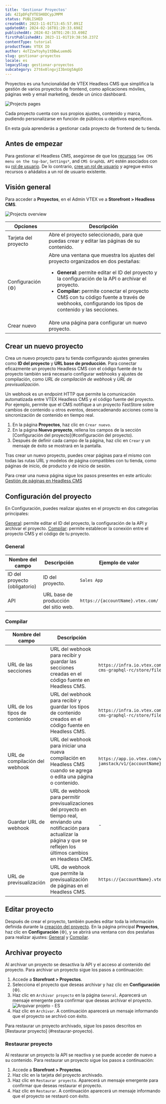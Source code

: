 ```yaml
---
title: 'Gestionar Proyectos'
id: 42IpDFqTVTESH8DCypJMPM
status: PUBLISHED
createdAt: 2023-11-01T13:45:57.091Z
updatedAt: 2024-02-16T01:20:33.698Z
publishedAt: 2024-02-16T01:20:33.698Z
firstPublishedAt: 2023-11-01T19:38:50.237Z
contentType: tutorial
productTeam: VTEX IO
author: 4oTZzwYoyhy1tDBwLuemdG
slug: gestionar-proyectos
locale: es
legacySlug: gestionar-proyectos
subcategory: 27t6x0lngvjI3bnUg5AgEO
---
```


Proyectos es una funcionalidad de VTEX Headless CMS que simplifica la gestión de varios proyectos de frontend, como aplicaciones móviles, páginas web y email marketing, desde un único dashboard.

![Projects pages](//images.ctfassets.net/alneenqid6w5/5sXlS9M78whzUVdSxJiKpX/28a48f587a491e87481d837595130e0d/projects-one-es.gif)

Cada proyecto cuenta con sus propios ajustes, contenido y marca, pudiendo personalizarse en función de públicos u objetivos específicos. 

En esta guía aprenderás a gestionar cada proyecto de frontend de tu tienda.

## Antes de empezar
Para gestionar el Headless CMS, asegúrese de que los [recursos](https://help.vtex.com/es/tutorial/license-manager-resources--3q6ztrC8YynQf6rdc6euk3) `See CMS menu on the top-bar`, `Settings*`, and `CMS GraphQL API` estén asociados con su [rol de usuario](https://help.vtex.com/es/tutorial/roles--7HKK5Uau2H6wxE1rH5oRbc). De lo contrario, [cree un rol de usuario](https://help.vtex.com/es/tutorial/roles--7HKK5Uau2H6wxE1rH5oRbc#creando-un-rol) y agregue estos recursos o añádalos a un rol de usuario existente.

## Visión general
Para acceder a **Proyectos**, en el Admin VTEX ve a **Storefront > Headless CMS**.

![Projects overview](//images.ctfassets.net/alneenqid6w5/3RgVmOuLr7SJmEfots0KMZ/fa66fd00d9a29e3eeb835369c70277d7/projects-two-es-outro.png)

| Opciones     | Descripción     |
| ---------- | ---------- |
| Tarjeta del proyecto       | Abre el proyecto seleccionado, para que puedas crear y editar las páginas de su contenido.       |
| Configuración (⚙️)      | Abre una ventana que muestra los ajustes del proyecto organizados en dos pestañas: <ul><li>**General:** permite editar el ID del proyecto y la configuración de la API o archivar el proyecto.</li> <li>**Compilar:** permite conectar el proyecto CMS con tu código fuente a través de webhooks, configurando los tipos de contenido y las secciones. </li></ul>      |
| Crear nuevo | Abre una página para configurar un nuevo proyecto. |

## Crear un nuevo proyecto

Crea un nuevo proyecto para tu tienda configurando ajustes generales como **ID del proyecto** y **URL base de producción**. Para conectar eficazmente un proyecto Headless CMS con el código fuente de tu proyecto también será necesario configurar webhooks y ajustes de compilación, como *URL de compilación de webhook* y *URL de previsualización*. 

Un webhook es un endpoint HTTP que permite la comunicación automatizada entre VTEX Headless CMS y el código fuente del proyecto. Por ejemplo, permite que el CMS notifique a un proyecto FastStore sobre cambios de contenido u otros eventos, desencadenando acciones como la sincronización de contenido en tiempo real.

1. En la página **Proyectos**, haz clic en `Crear nuevo`.
2. En la página **Nuevo proyecto**, rellena los campos de la sección [Configuración del proyecto](#configuración del proyecto).
3. Después de definir cada campo de la página, haz clic en `Crear` y un mensaje de éxito se mostrará en la pantalla.

Tras crear un nuevo proyecto, puedes crear páginas para el mismo con todas las rutas URL y modelos de página compatibles con tu tienda, como páginas de inicio, de producto y de inicio de sesión. 

Para crear una nueva página sigue los pasos presentes en este artículo: [Gestión de páginas en Headless CMS](https://help.vtex.com/es/tutorial/managing-pages--3DO6rBhZ1p3zndnFu5BgRt)

## Configuración del proyecto
En Configuración, puedes realizar ajustes en el proyecto en dos categorías principales:

[General](#general): permite editar el ID del proyecto, la configuración de la API y archivar el proyecto.
[Compilar](#compilar): permite establecer la conexión entre el proyecto CMS y el código de tu proyecto.

### General

| Nombre del campo     | Descripción     | Ejemplo de valor    |
| ---------- | ---------- | ---------- |
| ID del proyecto (obligatorio)      | ID del proyecto.       | `Sales App`        |
| API       | URL base de producción del sitio web.       | `https://{accountName}.vtex.com/`      |

### Compilar

| Nombre del campo    | Descripción     | Ejemplo del valor     |
| ---------- | ---------- | ---------- |
| URL de las secciones       | URL del webhook para recibir y guardar las secciones creadas en el código fuente en Headless CMS.      | `https://infra.io.vtex.com/vbase/v0/{accountName}/master/buckets/vtex.admin-cms-graphql-rc/store/files/{builderId}/sections`       |
| URL de los tipos de contenido       | URL del webhook para recibir y guardar los tipos de contenido creados en el código fuente en Headless CMS.       | `https://infra.io.vtex.com/vbase/v0/{accountName}/master/buckets/vtex.admin-cms-graphql-rc/store/files/{builderId}/content-types`       |
| URL de compilación del webhook       | URL del webhook para iniciar una nueva compilación en Headless CMS cuando se agrega o edita una página o contenido.       | `https://app.io.vtex.com/vtex.cms-builder-sf-jamstack/v1/{accountName}/{workspace}/build-releases`      |
| Guardar URL de webhook      | URL de webhook para permitir previsualizaciones del proyecto en tiempo real, enviando una notificación para actualizar la página y que se reflejen los últimos cambios en Headless CMS.      | -       |
| URL de previsualización      | URL de webhook que permite la previsualización de páginas en el Headless CMS. | `https://{accountName}.vtex.app/api/preview` |

## Editar proyecto
Después de crear el proyecto, también puedes editar toda la información definida durante la [creación del proyecto](#crear-nuevo-proyecto).
En la página principal **Proyectos**, haz clic en **Configuración** (⚙️), y se abrirá una ventana con dos pestañas para realizar ajustes: [General](#general) y [Compilar](#compilar).

## Archivar proyecto
Al archivar un proyecto se desactiva la API y el acceso al contenido del proyecto. 
Para archivar un proyecto sigue los pasos a continuación:

1. Accede a **Storefront > Proyectos**.
2. Selecciona el proyecto que deseas archivar y haz clic en **Configuración** (⚙️). 
3. Haz clic en `Archivar proyecto` en la página `General`. Aparecerá un mensaje emergente para confirmar que deseas archivar el proyecto.
![Arquivar projeto - ES](//images.ctfassets.net/alneenqid6w5/3FkQ3UCU68HH8QkP4LH91I/a7f9e04f4b9dc6161bd3f9a9c683f99c/projects-three-es.png)
4. Haz clic en `Archivar`. A continuación aparecerá un mensaje informando que el proyecto se archivó con éxito.

Para restaurar un proyecto archivado, sigue los pasos descritos en [Restaurar proyecto] (#restaurar-proyecto).

### Restaurar proyecto
Al restaurar un proyecto la API se reactiva y se puede acceder de nuevo a su contenido.
Para restaurar un proyecto sigue los pasos a continuación:

1. Accede a **Storefront > Proyectos**.
2. Haz clic en la tarjeta del proyecto archivado.
3. Haz clic en `Restaurar proyecto`. Aparecerá un mensaje emergente para confirmar que deseas restaurar el proyecto.
4. Haz clic en `Restaurar`. A continuación aparecerá un mensaje informando que el proyecto se restauró con éxito.


